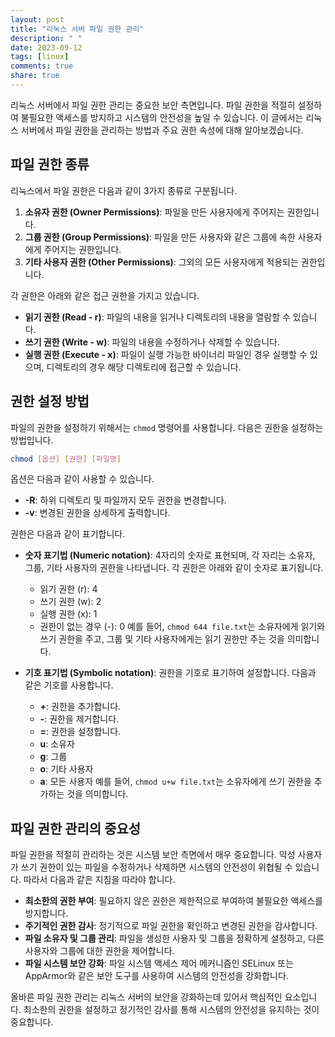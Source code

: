 ```yaml
---
layout: post
title: "리눅스 서버 파일 권한 관리"
description: " "
date: 2023-09-12
tags: [linux]
comments: true
share: true
---
```


리눅스 서버에서 파일 권한 관리는 중요한 보안 측면입니다. 파일 권한을 적절히 설정하여 불필요한 액세스를 방지하고 시스템의 안전성을 높일 수 있습니다. 이 글에서는 리눅스 서버에서 파일 권한을 관리하는 방법과 주요 권한 속성에 대해 알아보겠습니다.

## 파일 권한 종류

리눅스에서 파일 권한은 다음과 같이 3가지 종류로 구분됩니다.

1. **소유자 권한 (Owner Permissions)**: 파일을 만든 사용자에게 주어지는 권한입니다.
2. **그룹 권한 (Group Permissions)**: 파일을 만든 사용자와 같은 그룹에 속한 사용자에게 주어지는 권한입니다.
3. **기타 사용자 권한 (Other Permissions)**: 그외의 모든 사용자에게 적용되는 권한입니다.

 각 권한은 아래와 같은 접근 권한을 가지고 있습니다.

- **읽기 권한 (Read - r)**: 파일의 내용을 읽거나 디렉토리의 내용을 열람할 수 있습니다.
- **쓰기 권한 (Write - w)**: 파일의 내용을 수정하거나 삭제할 수 있습니다.
- **실행 권한 (Execute - x)**: 파일이 실행 가능한 바이너리 파일인 경우 실행할 수 있으며, 디렉토리의 경우 해당 디렉토리에 접근할 수 있습니다.

## 권한 설정 방법

파일의 권한을 설정하기 위해서는 `chmod` 명령어를 사용합니다. 다음은 권한을 설정하는 방법입니다.

```bash
chmod [옵션] [권한] [파일명]
```

옵션은 다음과 같이 사용할 수 있습니다.

- **-R**: 하위 디렉토리 및 파일까지 모두 권한을 변경합니다.
- **-v**: 변경된 권한을 상세하게 출력합니다.

권한은 다음과 같이 표기합니다.

- **숫자 표기법 (Numeric notation)**: 4자리의 숫자로 표현되며, 각 자리는 소유자, 그룹, 기타 사용자의 권한을 나타냅니다. 각 권한은 아래와 같이 숫자로 표기됩니다.
  - 읽기 권한 (r): 4
  - 쓰기 권한 (w): 2
  - 실행 권한 (x): 1
  - 권한이 없는 경우 (-): 0
  예를 들어, `chmod 644 file.txt`는 소유자에게 읽기와 쓰기 권한을 주고, 그룹 및 기타 사용자에게는 읽기 권한만 주는 것을 의미합니다.

- **기호 표기법 (Symbolic notation)**: 권한을 기호로 표기하여 설정합니다. 다음과 같은 기호를 사용합니다.
  - **+**: 권한을 추가합니다.
  - **-**: 권한을 제거합니다.
  - **=**: 권한을 설정합니다.
  - **u**: 소유자
  - **g**: 그룹
  - **o**: 기타 사용자
  - **a**: 모든 사용자
  예를 들어, `chmod u+w file.txt`는 소유자에게 쓰기 권한을 추가하는 것을 의미합니다.

## 파일 권한 관리의 중요성

파일 권한을 적절히 관리하는 것은 시스템 보안 측면에서 매우 중요합니다. 악성 사용자가 쓰기 권한이 있는 파일을 수정하거나 삭제하면 시스템의 안전성이 위협될 수 있습니다. 따라서 다음과 같은 지침을 따라야 합니다.

- **최소한의 권한 부여**: 필요하지 않은 권한은 제한적으로 부여하여 불필요한 액세스를 방지합니다.
- **주기적인 권한 감사**: 정기적으로 파일 권한을 확인하고 변경된 권한을 감사합니다.
- **파일 소유자 및 그룹 관리**: 파일을 생성한 사용자 및 그룹을 정확하게 설정하고, 다른 사용자와 그룹에 대한 권한을 제어합니다.
- **파일 시스템 보안 강화**: 파일 시스템 액세스 제어 메커니즘인 SELinux 또는 AppArmor와 같은 보안 도구를 사용하여 시스템의 안전성을 강화합니다.

올바른 파일 권한 관리는 리눅스 서버의 보안을 강화하는데 있어서 핵심적인 요소입니다. 최소한의 권한을 설정하고 정기적인 감사를 통해 시스템의 안전성을 유지하는 것이 중요합니다.